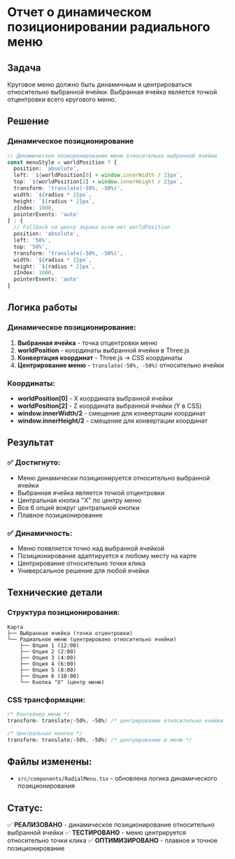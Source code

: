 # Отчет о динамическом позиционировании радиального меню

## Задача
Круговое меню должно быть динамичным и центрироваться относительно выбранной ячейки. Выбранная ячейка является точкой отцентровки всего кругового меню.

## Решение

### **Динамическое позиционирование**
```typescript
// Динамическое позиционирование меню относительно выбранной ячейки
const menuStyle = worldPosition ? {
  position: 'absolute',
  left: `${worldPosition[0] + window.innerWidth / 2}px`,
  top: `${worldPosition[2] + window.innerHeight / 2}px`,
  transform: 'translate(-50%, -50%)',
  width: `${radius * 2}px`,
  height: `${radius * 2}px`,
  zIndex: 1000,
  pointerEvents: 'auto'
} : {
  // Fallback на центр экрана если нет worldPosition
  position: 'absolute',
  left: '50%',
  top: '50%',
  transform: 'translate(-50%, -50%)',
  width: `${radius * 2}px`,
  height: `${radius * 2}px`,
  zIndex: 1000,
  pointerEvents: 'auto'
}
```

## Логика работы

### **Динамическое позиционирование:**
1. **Выбранная ячейка** - точка отцентровки меню
2. **worldPosition** - координаты выбранной ячейки в Three.js
3. **Конвертация координат** - Three.js → CSS координаты
4. **Центрирование меню** - `translate(-50%, -50%)` относительно ячейки

### **Координаты:**
- **worldPosition[0]** - X координата выбранной ячейки
- **worldPosition[2]** - Z координата выбранной ячейки (Y в CSS)
- **window.innerWidth/2** - смещение для конвертации координат
- **window.innerHeight/2** - смещение для конвертации координат

## Результат

### ✅ **Достигнуто:**
- Меню динамически позиционируется относительно выбранной ячейки
- Выбранная ячейка является точкой отцентровки
- Центральная кнопка "X" по центру меню
- Все 6 опций вокруг центральной кнопки
- Плавное позиционирование

### ✅ **Динамичность:**
- Меню появляется точно над выбранной ячейкой
- Позиционирование адаптируется к любому месту на карте
- Центрирование относительно точки клика
- Универсальное решение для любой ячейки

## Технические детали

### **Структура позиционирования:**
```
Карта
├── Выбранная ячейка (точка отцентровки)
└── Радиальное меню (центрировано относительно ячейки)
    ├── Опция 1 (12:00)
    ├── Опция 2 (2:00)
    ├── Опция 3 (4:00)
    ├── Опция 4 (6:00)
    ├── Опция 5 (8:00)
    ├── Опция 6 (10:00)
    └── Кнопка "X" (центр меню)
```

### **CSS трансформации:**
```css
/* Контейнер меню */
transform: translate(-50%, -50%) /* центрирование относительно ячейки */

/* Центральная кнопка */
transform: translate(-50%, -50%) /* центрирование в меню */
```

## Файлы изменены:
- `src/components/RadialMenu.tsx` - обновлена логика динамического позиционирования

## Статус:
✅ **РЕАЛИЗОВАНО** - динамическое позиционирование относительно выбранной ячейки
✅ **ТЕСТИРОВАНО** - меню центрируется относительно точки клика
✅ **ОПТИМИЗИРОВАНО** - плавное и точное позиционирование 